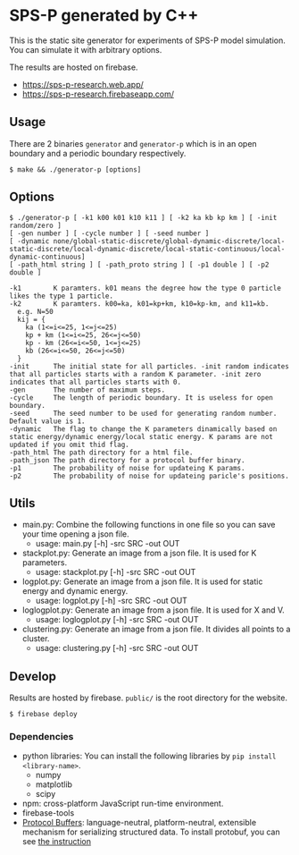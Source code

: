 # SPS-P generated by C++
This is the static site generator for experiments of SPS-P model simulation. You can simulate it with arbitrary options.

The results are hosted on firebase.
- https://sps-p-research.web.app/
- https://sps-p-research.firebaseapp.com/

## Usage
There are 2 binaries `generator` and `generator-p` which is in an open boundary and a periodic boundary respectively.
```
$ make && ./generator-p [options]
```

## Options
```
$ ./generator-p [ -k1 k00 k01 k10 k11 ] [ -k2 ka kb kp km ] [ -init random/zero ]
[ -gen number ] [ -cycle number ] [ -seed number ]
[ -dynamic none/global-static-discrete/global-dynamic-discrete/local-static-discrete/local-dynamic-discrete/local-static-continuous/local-dynamic-continuous]
[ -path_html string ] [ -path_proto string ] [ -p1 double ] [ -p2 double ]

-k1        K paramters. k01 means the degree how the type 0 particle likes the type 1 particle.
-k2        K paramters. k00=ka, k01=kp+km, k10=kp-km, and k11=kb.
  e.g. N=50
  kij = {
    ka (1<=i<=25, 1<=j<=25)
    kp + km (1<=i<=25, 26<=j<=50)
    kp - km (26<=i<=50, 1<=j<=25)
    kb (26<=i<=50, 26<=j<=50)
  }
-init      The initial state for all particles. -init random indicates that all particles starts with a random K parameter. -init zero indicates that all particles starts with 0.
-gen       The number of maximum steps.
-cycle     The length of periodic boundary. It is useless for open boundary.
-seed      The seed number to be used for generating random number. Default value is 1.
-dynamic   The flag to change the K parameters dinamically based on static energy/dynamic energy/local static energy. K params are not updated if you omit thid flag.
-path_html The path directory for a html file.
-path_json The path directory for a protocol buffer binary.
-p1        The probability of noise for updateing K params.
-p2        The probability of noise for updateing paricle's positions.
```

## Utils
- main.py: Combine the following functions in one file so you can save your time opening a json file.
  - usage: main.py [-h] -src SRC -out OUT
- stackplot.py: Generate an image from a json file. It is used for K parameters.
  - usage: stackplot.py [-h] -src SRC -out OUT
- logplot.py: Generate an image from a json file. It is used for static energy and dynamic energy.
  - usage: logplot.py [-h] -src SRC -out OUT
- loglogplot.py: Generate an image from a json file. It is used for X and V.
  - usage: loglogplot.py [-h] -src SRC -out OUT
- clustering.py: Generate an image from a json file. It divides all points to a cluster.
  - usage: clustering.py [-h] -src SRC -out OUT


## Develop
Results are hosted by firebase. `public/` is the root directory for the website.

```
$ firebase deploy
```

### Dependencies
- python libraries: You can install the following libraries by `pip install
  <library-name>`.
  - numpy
  - matplotlib
  - scipy
- npm: cross-platform JavaScript run-time environment.
- firebase-tools
- [Protocol Buffers](https://github.com/protocolbuffers/protobuf):
  language-neutral, platform-neutral, extensible mechanism for serializing
  structured data. To install protobuf, you can see [the
  instruction](https://github.com/protocolbuffers/protobuf/blob/master/src/README.md)
